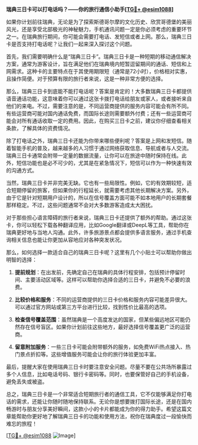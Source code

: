 **瑞典三日卡可以打电话吗？——你的旅行通信小助手[[TG💪+ @esim1088](https://t.me/s/esim1088)]**

如果你计划前往瑞典，无论是为了探索斯德哥尔摩的文化历史、欣赏哥德堡的美丽风光，还是享受北部极光的神秘魅力，手机通讯问题一定是你必须考虑的重要环节之一。在瑞典旅行期间，你可能会需要打电话、发短信或者上网。那么，瑞典三日卡是否支持打电话呢？让我们一起来深入探讨这个问题。

首先，我们需要明确什么是“瑞典三日卡”。瑞典三日卡是一种短期的移动通信解决方案，通常为游客设计，旨在满足他们在瑞典境内短暂逗留期间的通话、短信和上网需求。这种卡的主要特点在于其使用期限短（通常是72小时），价格相对实惠，且操作简便。对于预算有限的旅行者来说，这是一种非常方便的选择。

那么，瑞典三日卡到底能不能打电话呢？答案是肯定的！大多数瑞典三日卡都提供语音通话功能，这意味着你可以通过这张卡拨打电话给朋友或家人，或者接听来自他们的来电。不过，需要注意的是，不同运营商提供的服务内容可能会有所不同。有些运营商可能对国内通话免费，而国际长途则需要额外付费；还有一些运营商可能会对所有通话收取一定的费用。因此，在购买三日卡之前，建议你仔细查看相关条款，了解具体的资费情况。

除了打电话之外，瑞典三日卡还能为你带来哪些便利呢？答案是上网和发短信。随着智能手机的普及，越来越多的人习惯于通过网络获取信息、导航或者与人交流。瑞典三日卡通常会附带一定量的数据流量，让你可以在旅途中随时保持在线。此外，短信功能也是必不可少的，尤其是在紧急情况下，短信可以作为一种快速有效的沟通方式。

当然，瑞典三日卡并非完美无缺。它也有一些局限性。例如，它的有效期较短，适合短期停留的旅客，但如果你的行程延长，就需要考虑其他长期解决方案。另外，由于它是针对短期用户设计的，所以在信号覆盖方面可能不如本地用户的长期套餐那样稳定。不过，这些问题通常不会对大多数游客造成太大困扰。

对于那些担心语言障碍的旅行者来说，瑞典三日卡还提供了额外的帮助。通过这张卡，你可以轻松下载各种翻译应用，比如Google翻译或DeepL等工具，帮助你在瑞典更好地与当地人沟通。此外，许多旅游景点都会提供多语言服务，通过手机查询相关信息也能让你更加从容地应对各种突发状况。

那么，如何选择一款适合自己的瑞典三日卡呢？这里有几个小贴士可以帮助你做出明智的选择：

1. **提前规划**：在出发前，先确定自己在瑞典的具体行程安排，包括预计停留时间、主要活动区域等。这样可以帮助你选择合适的三日卡，并避免不必要的浪费。

2. **比较价格和服务**：不同的运营商提供的三日卡价格和服务内容可能差异很大。可以通过官方网站或第三方平台进行比较，找到性价比最高的选项。

3. **检查信号覆盖范围**：虽然瑞典是一个高度发达的国家，但某些偏远地区可能仍然存在信号盲区。如果你计划前往这些地方，最好选择信号覆盖更广泛的运营商。

4. **留意附加服务**：一些三日卡可能会附带额外的服务，如免费WiFi热点接入、热门景点折扣等。这些增值服务可能会让你的旅行体验更加丰富。

最后，提醒大家在使用瑞典三日卡时要注意安全问题。尽量不要在公共场所暴露过多个人信息，比如电话号码、银行卡密码等。同时，也要保管好自己的手机设备，避免丢失或被盗。

总之，瑞典三日卡是一个非常适合短期旅行者的通信工具，它不仅能够满足你打电话的需求，还能让你随时随地保持联系。无论你是想要拨打国际长途，还是在国内畅游时与朋友分享美好瞬间，这款小小的卡片都能成为你的得力助手。希望这篇文章能帮助你更好地了解瑞典三日卡的功能和使用方法，祝你在瑞典度过一段愉快而难忘的旅程！

[[TG💪+ @esim1088](https://t.me/s/esim1088) ![Image](https://i.postimg.cc/4NQfJmqS/Snipaste-2025-05-13-00-14-12.png)]
